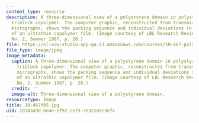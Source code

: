 ```yaml
---
content_type: resource
description: A three-dimensional view of a polystyrene domain in polystyrene/polybutadiene
  triblock copolymer. The computer graphic, reconstructed from transmission electron
  micrographs, shows the packing sequence and individual deviations in the microstructure
  of an ultrathin copolymer film. (Image courtesy of LBL Research Review, Vol. 12,
  No. 2, Summer 1987, p. 28.)
file: https://ol-ocw-studio-app-qa.s3.amazonaws.com/courses/10-467-polymer-science-laboratory-fall-2005/2d74349d8e4eef92ce757e32209c3efa_10-467f05.jpg
file_type: image/jpeg
image_metadata:
  caption: A three-dimensional view of a polystyrene domain in polystyrene/polybutadiene
    triblock copolymer. The computer graphic, reconstructed from transmission electron
    micrographs, shows the packing sequence and individual deviations in the microstructure
    of an ultrathin copolymer film. (Image courtesy of LBL Research Review, Vol. 12,
    No. 2, Summer 1987, p. 28.)
  credit: ''
  image-alt: Three-dimensional view of a polystyrene domain.
resourcetype: Image
title: 10-467f05.jpg
uid: 2d74349d-8e4e-ef92-ce75-7e32209c3efa
---
```

